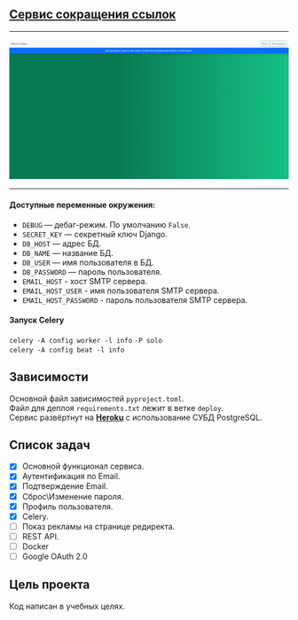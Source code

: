 ## [Cервис сокращения ссылок](https://micro-linker.herokuapp.com/)
____


!["Главная страница"](img/site.png)
____
#### Доступные переменные окружения:
- `DEBUG` — дебаг-режим. По умолчанию `False`.
- `SECRET_KEY` — секретный ключ Django.
- `DB_HOST` — адрес БД.
- `DB_NAME` — название БД.
- `DB_USER` — имя пользователя в БД.
- `DB_PASSWORD` — пароль пользователя.
- `EMAIL_HOST` - хост SMTP сервера.
- `EMAIL_HOST_USER` - имя пользователя SMTP сервера.
- `EMAIL_HOST_PASSWORD` - пароль пользователя SMTP сервера.
#### Запуск Celery
```celery -A config worker -l info``` `-P solo`\
```celery -A config beat -l info```
## Зависимости
Основной файл зависимостей `pyproject.toml`. \
Файл для деплоя `requirements.txt` лежит в ветке `deploy`. \
Сервис развёртнут на [**Heroku**](https://www.heroku.com/) с использование СУБД PostgreSQL.
## Список задач
- [X] Основной функционал сервиса.
- [X] Аутентификация по Email.
- [X] Подтверждение Email.
- [X] Сброс\Изменение пароля.
- [X] Профиль пользователя.
- [X] Celery.
- [ ] Показ рекламы на странице редиректа.
- [ ] REST API.
- [ ] Docker
- [ ] Google OAuth 2.0
## Цель проекта

Код написан в учебных целях.